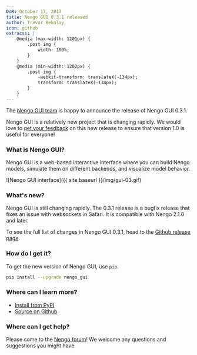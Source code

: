 ```yaml
---
DoR: October 17, 2017
title: Nengo GUI 0.3.1 released
author: Trevor Bekolay
icon: github
extracss: |
    @media (max-width: 1201px) {
        .post img {
            width: 100%;
        }
    }
    @media (min-width: 1202px) {
        .post img {
            -webkit-transform: translateX(-134px);
            transform: translateX(-134px);
        }
    }
---
```


The [Nengo GUI team](https://www.nengo.ai/people.html)
is happy to announce the release of Nengo GUI 0.3.1.

Nengo GUI is a relatively new project that is changing rapidly.
We would love to
[get your feedback](https://github.com/nengo/nengo_gui/issues)
on this new release
to ensure that version 1.0 is useful for everyone!

### What is Nengo GUI?

Nengo GUI is a web-based interactive interface
where you can build Nengo models,
simulate them on different backends,
and visualize model behavior.

![Nengo GUI interface]({{ site.baseurl }}/img/gui-03.gif)

### What's new?

Nengo GUI is still changing rapidly.
The 0.3.1 release is a bugfix release
that fixes an issue with websockets in Safari.
It is compatible with Nengo 2.1.0 and later.

To see the full list of changes in Nengo GUI 0.3.1, head to the
[Github release page](https://github.com/nengo/nengo_gui/releases/tag/v0.3.1).

### How do I get it?

To get the new version of Nengo GUI, use `pip`.

```bash
pip install --upgrade nengo_gui
```

### Where can I learn more?

- [Install from PyPI](https://pypi.python.org/pypi/nengo_gui)
- [Source on Github](https://github.com/nengo/nengo_gui)

### Where can I get help?

Please come to the [Nengo forum](https://forum.nengo.ai/c/visualization)!
We welcome any questions and suggestions you might have.
